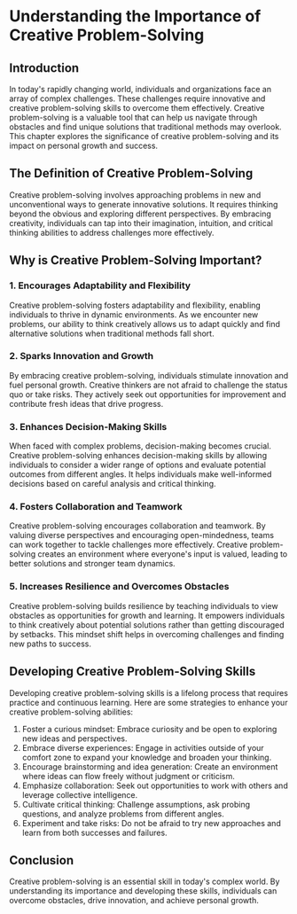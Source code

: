 # Understanding the Importance of Creative Problem-Solving

## Introduction

In today's rapidly changing world, individuals and organizations face an array of complex challenges. These challenges require innovative and creative problem-solving skills to overcome them effectively. Creative problem-solving is a valuable tool that can help us navigate through obstacles and find unique solutions that traditional methods may overlook. This chapter explores the significance of creative problem-solving and its impact on personal growth and success.

## The Definition of Creative Problem-Solving

Creative problem-solving involves approaching problems in new and unconventional ways to generate innovative solutions. It requires thinking beyond the obvious and exploring different perspectives. By embracing creativity, individuals can tap into their imagination, intuition, and critical thinking abilities to address challenges more effectively.

## Why is Creative Problem-Solving Important?

### 1\. Encourages Adaptability and Flexibility

Creative problem-solving fosters adaptability and flexibility, enabling individuals to thrive in dynamic environments. As we encounter new problems, our ability to think creatively allows us to adapt quickly and find alternative solutions when traditional methods fall short.

### 2\. Sparks Innovation and Growth

By embracing creative problem-solving, individuals stimulate innovation and fuel personal growth. Creative thinkers are not afraid to challenge the status quo or take risks. They actively seek out opportunities for improvement and contribute fresh ideas that drive progress.

### 3\. Enhances Decision-Making Skills

When faced with complex problems, decision-making becomes crucial. Creative problem-solving enhances decision-making skills by allowing individuals to consider a wider range of options and evaluate potential outcomes from different angles. It helps individuals make well-informed decisions based on careful analysis and critical thinking.

### 4\. Fosters Collaboration and Teamwork

Creative problem-solving encourages collaboration and teamwork. By valuing diverse perspectives and encouraging open-mindedness, teams can work together to tackle challenges more effectively. Creative problem-solving creates an environment where everyone's input is valued, leading to better solutions and stronger team dynamics.

### 5\. Increases Resilience and Overcomes Obstacles

Creative problem-solving builds resilience by teaching individuals to view obstacles as opportunities for growth and learning. It empowers individuals to think creatively about potential solutions rather than getting discouraged by setbacks. This mindset shift helps in overcoming challenges and finding new paths to success.

## Developing Creative Problem-Solving Skills

Developing creative problem-solving skills is a lifelong process that requires practice and continuous learning. Here are some strategies to enhance your creative problem-solving abilities:

1. Foster a curious mindset: Embrace curiosity and be open to exploring new ideas and perspectives.
2. Embrace diverse experiences: Engage in activities outside of your comfort zone to expand your knowledge and broaden your thinking.
3. Encourage brainstorming and idea generation: Create an environment where ideas can flow freely without judgment or criticism.
4. Emphasize collaboration: Seek out opportunities to work with others and leverage collective intelligence.
5. Cultivate critical thinking: Challenge assumptions, ask probing questions, and analyze problems from different angles.
6. Experiment and take risks: Do not be afraid to try new approaches and learn from both successes and failures.

## Conclusion

Creative problem-solving is an essential skill in today's complex world. By understanding its importance and developing these skills, individuals can overcome obstacles, drive innovation, and achieve personal growth.
